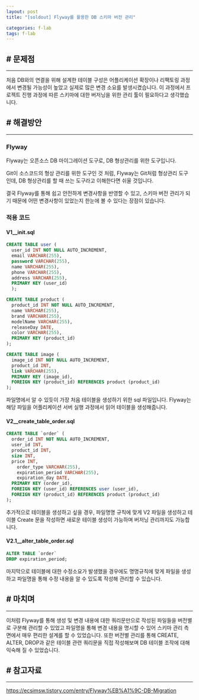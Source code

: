 ```yaml
---
layout: post
title: "[soldout] Flyway를 활용한 DB 스키마 버전 관리"

categories: f-lab
tags: f-lab 
---
```


## # 문제점
***
처음 DB와의 연결을 위해 설계한 테이블 구성은 어플리케이션 확장이나 리팩토링 과정에서 변경될 가능성이 높았고 실제로 많은 변경 소요를 발생시켰습니다. 이 과정에서 프로젝트 진행 과정에 따른 스키마에 대한 버저닝을 위한 관리 툴이 필요하다고 생각했습니다.

## # 해결방안
***
### Flyway
Flyway는 오픈소스 DB 마이그레이션 도구로, DB 형상관리를 위한 도구입니다.

Git이 소스코드의 형상 관리를 위한 도구인 것 처럼, Flyway는 Git처럼 형상관리 도구인데, DB 형상관리를 할 때 쓰는 도구라고 이해한다면 쉬울 것입니다.

결국 Flyway를 통해 쉽고 안전하게 변경사항을 반영할 수 있고, 스키마 버전 관리가 되기 때문에 어떤 변경사항이 있었는지 한눈에 볼 수 있다는 장점이 있습니다.

### 적용 코드

#### V1__init.sql
```sql
CREATE TABLE user (
  user_id INT NOT NULL AUTO_INCREMENT,
  email VARCHAR(255),
  password VARCHAR(255),
  name VARCHAR(255),
  phone VARCHAR(255),
  address VARCHAR(255),
  PRIMARY KEY (user_id)
  );

CREATE TABLE product (
  product_id INT NOT NULL AUTO_INCREMENT,
  name VARCHAR(255),
  brand VARCHAR(255),
  modelName VARCHAR(255),
  releaseDay DATE,
  color VARCHAR(255),
  PRIMARY KEY (product_id)
);

CREATE TABLE image (
  image_id INT NOT NULL AUTO_INCREMENT,
  product_id INT,
  link VARCHAR(255),
  PRIMARY KEY (image_id),
  FOREIGN KEY (product_id) REFERENCES product (product_id)
);
```

파일명에서 알 수 있듯이 가장 처음 테이블을 생성하기 위한 sql 파일입니다. Flyway는 해당 파일을 어플리케이션 서버 실행 과정에서 읽어 테이블을 생성해줍니다.

#### V2__create_table_order.sql
```sql
CREATE TABLE `order` (
  order_id INT NOT NULL AUTO_INCREMENT,
  user_id INT,
  product_id INT,
  size INT,
  price INT,
	order_type VARCHAR(255),
	expiration_period VARCHAR(255),
	expiration_day DATE,
  PRIMARY KEY (order_id),
  FOREIGN KEY (user_id) REFERENCES user (user_id),
  FOREIGN KEY (product_id) REFERENCES product (product_id)
);
```

추가적으로 테이블을 생성하고 싶을 경우, 파일명명 규칙에 맞게 V2 파일을 생성하고 테이블 Create 문을 작성하면 새로운 테이블 생성이 가능하며 버저닝 관리까지도 가능합니다.

#### V2.1__alter_table_order.sql
```sql
ALTER TABLE `order`
DROP expiration_period;
```

마지막으로 테이블에 대한 수정소요가 발생했을 경우에도 명명규칙에 맞게 파일을 생성하고 파일명을 통해 수정 내용을 알 수 있도록 작성해 관리할 수 있습니다.

## # 마치며
***
이처럼 Flyway를 통해 생성 및 변경 내용에 대한 쿼리문만으로 작성된 파일들을 버전별로 구분해 관리할 수 있었고 파일명을 통해 변경 내용을 명시할 수 있어 스키마 관리 측면에서 매우 편리한 설계를 할 수 있었습니다. 또한 버전별  관리를 통해 CREATE, ALTER, DROP과 같은 테이블 관련 쿼리문을 직접 작성해보며 DB 테이블 조작에 대해 익숙해 질 수 있었습니다.

## # 참고자료
***
https://ecsimsw.tistory.com/entry/Flyway%EB%A1%9C-DB-Migration
